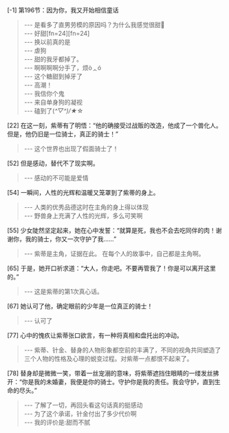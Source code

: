 
[-1] 第196节：因为你，我又开始相信童话
>--- 是看多了直男劳模的原因吗？为什么我感觉很甜🌚<br>
>--- 好甜[fn=24][fn=24]<br>
>--- 换以前真的是<br>
>--- 虐狗<br>
>--- 甜的我牙都掉了。<br>
>--- 啊啊啊啊分手了，烦òᆺó<br>
>--- 这个糖甜到掉牙了<br>
>--- 高潮！<br>
>--- 我信你个鬼<br>
>--- 来自单身狗的凝视<br>
>--- 磕到了(*^▽^)/★*☆<br>

[22] 在这一刻，紫蒂有了明悟：“他的确接受过战贩的改造，他成了一个兽化人。但是，他仍旧是一位骑士，真正的骑士！”
>--- 这个世界也出现了假面骑士了！<br>

[52] 但是感动，替代不了现实啊。
>--- 感动的不可能是爱情<br>

[54] 一瞬间，人性的光辉和温暖又笼罩到了紫蒂的身上。
>--- 人类的优秀品德这时在主角的身上得以体现<br>
>--- 野兽身上充满了人性的光辉，多么可笑啊<br>

[55] 少女陡然坚定起来，她在心中发誓：“就算是死，我也不会去吃同伴的肉！谢谢你，我的骑士，你又一次守护了我……”
>--- 紫蒂是主角，证据在此。
在每个人的故事中，自己都是主角啊。<br>

[65] 于是，她开口祈求道：“大人，你走吧。不要再管我了！你是可以离开这里的。”
>--- 这是紫蒂的第1次真心话。<br>

[67] 她认可了他，确定眼前的少年是一位真正的骑士！
>--- 认可了<br>

[77] 心中的愧疚让紫蒂张口欲言，有一种将真相和盘托出的冲动。
>--- 紫蒂、针金、替身的人物形象都空前的丰满了，不同的视角共同塑造了三个人物的性格及心理的蜕变过程。对紫蒂一点都恨不起来了。<br>

[78] 替身却是微微一笑，带着一丝宠溺的意味，将紫蒂遮挡住眼睛的一缕发丝拂开：“你是我的未婚妻，我便是你的骑士。守护你是我的责任。我会守护，直到生命的尽头。”
>--- 了解了一切，再回头看这句话真的挺感动<br>
>--- 为了这个承诺，针金付出了多少代价啊<br>
>--- 我的评价是:甜而不腻<br>
